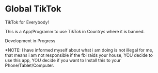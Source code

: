 # Global TikTok
TikTok for Everybody!

This is a App/Programm to use TikTok in Countrys where it is banned.

Development in Progress


*NOTE: I have informed myself about what i am doing is not illegal for me, that means i am not responsible if the fbi raids your house, YOU decide to use this app, YOU decide if you want to Install this to your Phone/Tablet/Computer.
